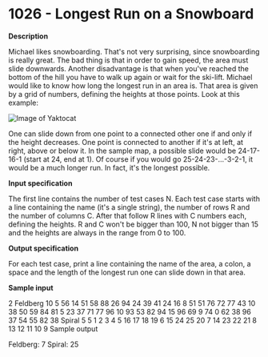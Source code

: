 
# 1026 - Longest Run on a Snowboard

**Description**

Michael likes snowboarding. That's not very surprising, since snowboarding is really great. The bad thing is that in order to gain speed, the area must slide downwards. Another disadvantage is that when you've reached the bottom of the hill you have to walk up again or wait for the ski-lift. Michael would like to know how long the longest run in an area is. That area is given by a grid of numbers, defining the heights at those points. Look at this example:

![Image of Yaktocat](/img/problem1026.png)

One can slide down from one point to a connected other one if and only if the height decreases. One point is connected to another if it's at left, at right, above or below it. In the sample map, a possible slide would be 24-17-16-1 (start at 24, end at 1). Of course if you would go 25-24-23-...-3-2-1, it would be a much longer run. In fact, it's the longest possible.

**Input specification**

The first line contains the number of test cases N. Each test case starts with a line containing the name (it's a single string), the number of rows R and the number of columns C. After that follow R lines with C numbers each, defining the heights. R and C won't be bigger than 100, N not bigger than 15 and the heights are always in the range from 0 to 100.

**Output specification**

For each test case, print a line containing the name of the area, a colon, a space and the length of the longest run one can slide down in that area.

**Sample input**

2
Feldberg 10 5
56 14 51 58 88
26 94 24 39 41
24 16 8 51 51
76 72 77 43 10
38 50 59 84 81
5 23 37 71 77
96 10 93 53 82
94 15 96 69 9
74 0 62 38 96
37 54 55 82 38
Spiral 5 5
1 2 3 4 5
16 17 18 19 6
15 24 25 20 7
14 23 22 21 8
13 12 11 10 9
Sample output

Feldberg: 7
Spiral: 25
